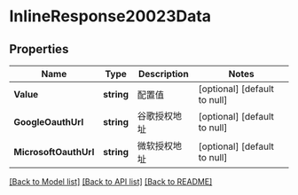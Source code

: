 # InlineResponse20023Data

## Properties
Name | Type | Description | Notes
------------ | ------------- | ------------- | -------------
**Value** | **string** | 配置值 | [optional] [default to null]
**GoogleOauthUrl** | **string** | 谷歌授权地址 | [optional] [default to null]
**MicrosoftOauthUrl** | **string** | 微软授权地址 | [optional] [default to null]

[[Back to Model list]](../README.md#documentation-for-models) [[Back to API list]](../README.md#documentation-for-api-endpoints) [[Back to README]](../README.md)

